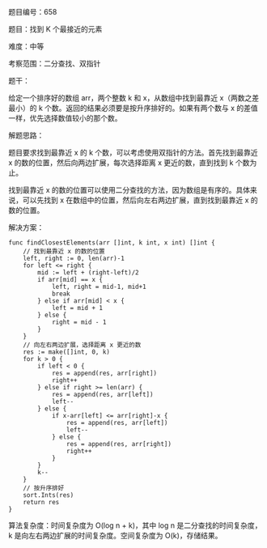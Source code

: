 题目编号：658

题目：找到 K 个最接近的元素

难度：中等

考察范围：二分查找、双指针

题干：

给定一个排序好的数组 arr，两个整数 k 和 x，从数组中找到最靠近 x（两数之差最小）的 k 个数。返回的结果必须要是按升序排好的。如果有两个数与 x 的差值一样，优先选择数值较小的那个数。

解题思路：

题目要求找到最靠近 x 的 k 个数，可以考虑使用双指针的方法。首先找到最靠近 x 的数的位置，然后向两边扩展，每次选择距离 x 更近的数，直到找到 k 个数为止。

找到最靠近 x 的数的位置可以使用二分查找的方法，因为数组是有序的。具体来说，可以先找到 x 在数组中的位置，然后向左右两边扩展，直到找到最靠近 x 的数的位置。

解决方案：

```
func findClosestElements(arr []int, k int, x int) []int {
    // 找到最靠近 x 的数的位置
    left, right := 0, len(arr)-1
    for left <= right {
        mid := left + (right-left)/2
        if arr[mid] == x {
            left, right = mid-1, mid+1
            break
        } else if arr[mid] < x {
            left = mid + 1
        } else {
            right = mid - 1
        }
    }
    // 向左右两边扩展，选择距离 x 更近的数
    res := make([]int, 0, k)
    for k > 0 {
        if left < 0 {
            res = append(res, arr[right])
            right++
        } else if right >= len(arr) {
            res = append(res, arr[left])
            left--
        } else {
            if x-arr[left] <= arr[right]-x {
                res = append(res, arr[left])
                left--
            } else {
                res = append(res, arr[right])
                right++
            }
        }
        k--
    }
    // 按升序排好
    sort.Ints(res)
    return res
}
```

算法复杂度：时间复杂度为 O(log n + k)，其中 log n 是二分查找的时间复杂度，k 是向左右两边扩展的时间复杂度。空间复杂度为 O(k)，存储结果。